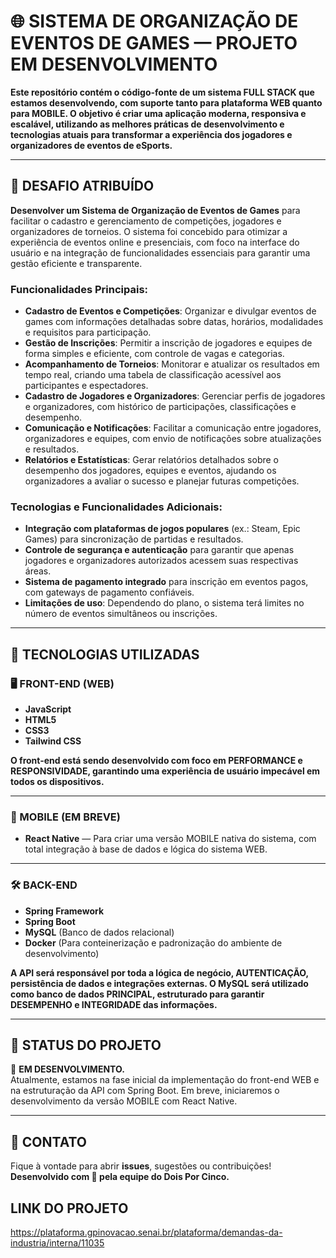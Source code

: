 # 🌐 SISTEMA DE ORGANIZAÇÃO DE EVENTOS DE GAMES — PROJETO EM DESENVOLVIMENTO

**Este repositório contém o código-fonte de um sistema FULL STACK que estamos desenvolvendo, com suporte tanto para plataforma WEB quanto para MOBILE. O objetivo é criar uma aplicação moderna, responsiva e escalável, utilizando as melhores práticas de desenvolvimento e tecnologias atuais para transformar a experiência dos jogadores e organizadores de eventos de eSports.**

---

## 🎯 DESAFIO ATRIBUÍDO

**Desenvolver um Sistema de Organização de Eventos de Games** para facilitar o cadastro e gerenciamento de competições, jogadores e organizadores de torneios. O sistema foi concebido para otimizar a experiência de eventos online e presenciais, com foco na interface do usuário e na integração de funcionalidades essenciais para garantir uma gestão eficiente e transparente.

### **Funcionalidades Principais:**

- **Cadastro de Eventos e Competições**: Organizar e divulgar eventos de games com informações detalhadas sobre datas, horários, modalidades e requisitos para participação.
- **Gestão de Inscrições**: Permitir a inscrição de jogadores e equipes de forma simples e eficiente, com controle de vagas e categorias.
- **Acompanhamento de Torneios**: Monitorar e atualizar os resultados em tempo real, criando uma tabela de classificação acessível aos participantes e espectadores.
- **Cadastro de Jogadores e Organizadores**: Gerenciar perfis de jogadores e organizadores, com histórico de participações, classificações e desempenho.
- **Comunicação e Notificações**: Facilitar a comunicação entre jogadores, organizadores e equipes, com envio de notificações sobre atualizações e resultados.
- **Relatórios e Estatísticas**: Gerar relatórios detalhados sobre o desempenho dos jogadores, equipes e eventos, ajudando os organizadores a avaliar o sucesso e planejar futuras competições.

### **Tecnologias e Funcionalidades Adicionais:**
- **Integração com plataformas de jogos populares** (ex.: Steam, Epic Games) para sincronização de partidas e resultados.
- **Controle de segurança e autenticação** para garantir que apenas jogadores e organizadores autorizados acessem suas respectivas áreas.
- **Sistema de pagamento integrado** para inscrição em eventos pagos, com gateways de pagamento confiáveis.
- **Limitações de uso**: Dependendo do plano, o sistema terá limites no número de eventos simultâneos ou inscrições.

---

## 🚀 TECNOLOGIAS UTILIZADAS

### 🖥️ FRONT-END (WEB)

- **JavaScript**
- **HTML5**
- **CSS3**
- **Tailwind CSS**

**O front-end está sendo desenvolvido com foco em PERFORMANCE e RESPONSIVIDADE, garantindo uma experiência de usuário impecável em todos os dispositivos.**

---

### 📱 MOBILE (EM BREVE)

- **React Native** — Para criar uma versão MOBILE nativa do sistema, com total integração à base de dados e lógica do sistema WEB.

---

### 🛠️ BACK-END

- **Spring Framework**
- **Spring Boot**
- **MySQL** (Banco de dados relacional)
- **Docker** (Para conteinerização e padronização do ambiente de desenvolvimento)

**A API será responsável por toda a lógica de negócio, AUTENTICAÇÃO, persistência de dados e integrações externas. O MySQL será utilizado como banco de dados PRINCIPAL, estruturado para garantir DESEMPENHO e INTEGRIDADE das informações.**

---

## 🧪 STATUS DO PROJETO

🔧 **EM DESENVOLVIMENTO.**  
Atualmente, estamos na fase inicial da implementação do front-end WEB e na estruturação da API com Spring Boot. Em breve, iniciaremos o desenvolvimento da versão MOBILE com React Native.

---

## 💬 CONTATO

Fique à vontade para abrir **issues**, sugestões ou contribuições!  
**Desenvolvido com 💙 pela equipe do Dois Por Cinco.**


## LINK DO PROJETO

https://plataforma.gpinovacao.senai.br/plataforma/demandas-da-industria/interna/11035
